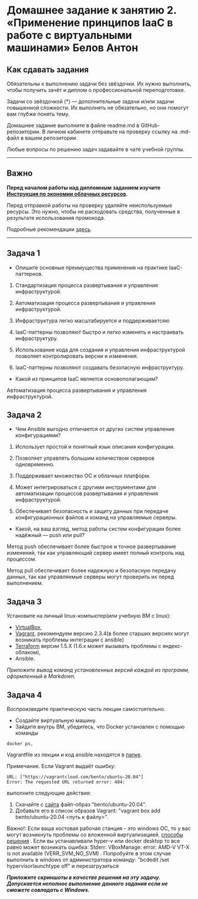 
# Домашнее задание к занятию 2. «Применение принципов IaaC в работе с виртуальными машинами» Белов Антон

## Как сдавать задания

Обязательны к выполнению задачи без звёздочки. Их нужно выполнить, чтобы получить зачёт и диплом о профессиональной переподготовке.

Задачи со звёздочкой (*) — дополнительные задачи и/или задачи повышенной сложности. Их выполнять не обязательно, но они помогут вам глубже понять тему.

Домашнее задание выполните в файле readme.md в GitHub-репозитории. В личном кабинете отправьте на проверку ссылку на .md-файл в вашем репозитории.

Любые вопросы по решению задач задавайте в чате учебной группы.

---


## Важно

**Перед началом работы над дипломным заданием изучите [Инструкция по экономии облачных ресурсов](https://github.com/netology-code/devops-materials/blob/master/cloudwork.MD).**

Перед отправкой работы на проверку удаляйте неиспользуемые ресурсы.
Это нужно, чтобы не расходовать средства, полученные в результате использования промокода.

Подробные рекомендации [здесь](https://github.com/netology-code/virt-homeworks/blob/virt-11/r/README.md).

---

## Задача 1

- Опишите основные преимущества применения на практике IaaC-паттернов.

1. Стандартизация процесса развертывания и управления инфраструктурой.

2. Автоматизация процесса развертывания и управления инфраструктурой.
  
3. Инфраструктура легко масштабируется и поддерживаетсяю

4. IaaC-паттерны позволяют быстро и легко изменять и настраивать инфраструктуру.

5. Использование кода для создания и управления инфраструктурой позволяет контролировать версии и изменения.

6. IaaC-паттерны позволяют создавать безопасную инфраструктуру.

- Какой из принципов IaaC является основополагающим?

Автоматизация процесса развертывания и управления инфраструктурой.

## Задача 2

- Чем Ansible выгодно отличается от других систем управление конфигурациями?

1. Использует простой и понятный язык описания конфигурации.

2. Позволяет управлять большим количеством серверов одновременно.

3. Поддерживает множество ОС и облачных платформ.

4. Может интегрироваться с другими инструментами для автоматизации процессов развертывания и управления инфраструктурой.

5. Обеспечивает безопасность и защиту данных при передаче конфигурационных файлов и команд на управляемые серверы.

- Какой, на ваш взгляд, метод работы систем конфигурации более надёжный — push или pull?

Метод push обеспечивает более быстрое и точное развертывание изменений, так как управляющий сервер имеет полный контроль над процессом.

Метод pull обеспечивает более надежную и безопасную передачу данных, так как управляемые серверы могут проверить их перед выполнением.

## Задача 3

Установите на личный linux-компьютер(или учебную ВМ с linux):

- [VirtualBox](https://www.virtualbox.org/),
- [Vagrant](https://github.com/netology-code/devops-materials), рекомендуем версию 2.3.4(в более старших версиях могут возникать проблемы интеграции с ansible)
- [Terraform](https://github.com/netology-code/devops-materials/blob/master/README.md)  версии 1.5.Х (1.6.х может вызывать проблемы с яндекс-облаком),
- Ansible.

*Приложите вывод команд установленных версий каждой из программ, оформленный в Markdown.*

## Задача 4 

Воспроизведите практическую часть лекции самостоятельно.

- Создайте виртуальную машину.
- Зайдите внутрь ВМ, убедитесь, что Docker установлен с помощью команды
```
docker ps,
```
Vagrantfile из лекции и код ansible находятся в [папке](https://github.com/netology-code/virt-homeworks/tree/virt-11/05-virt-02-iaac/src).

Примечание. Если Vagrant выдаёт ошибку:
```
URL: ["https://vagrantcloud.com/bento/ubuntu-20.04"]     
Error: The requested URL returned error: 404:
```

выполните следующие действия:

1. Скачайте с [сайта](https://app.vagrantup.com/bento/boxes/ubuntu-20.04) файл-образ "bento/ubuntu-20.04".
2. Добавьте его в список образов Vagrant: "vagrant box add bento/ubuntu-20.04 <путь к файлу>".

Важно!: Если ваша хостовая рабочая станция - это windows ОС, то у вас могут возникнуть проблемы со вложенной виртуализацией.  [способы решения](https://www.comss.ru/page.php?id=7726)  . Если вы устанавливали hyper-v или docker desktop то  все равно может возникать ошибка: Stderr: VBoxManage: error: AMD-V VT-X is not available (VERR_SVM_NO_SVM) . Попробуйте в этом случае выполнить в windows от администратора команду: "bcdedit /set hypervisorlaunchtype off" и перезагрузиться

***Приложите скриншоты в качестве решения на эту задачу. Допускается неполное выполнение данного задания если не сможете совладать с Windows.*** 
